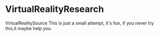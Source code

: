 # VirtualRealityResearch
VirtualRealitySource
This is just a small attempt, it's fun, if you never try this,it maybe help you.
